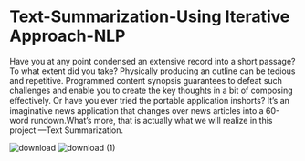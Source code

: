 # Text-Summarization-Using Iterative Approach-NLP

Have you at any point condensed an extensive record into a short passage? To what extent did you take? Physically producing an outline can be tedious and repetitive. Programmed content synopsis guarantees to defeat such challenges and enable you to create the key thoughts in a bit of composing eﬀectively. Or have you ever tried the portable application inshorts? It’s an imaginative news application that changes over news articles into a 60-word rundown.What’s more, that is actually what we will realize in this project —Text Summarization.

![download](https://user-images.githubusercontent.com/30519294/57995384-c37a6080-7a8f-11e9-8d08-1bb96d7524ea.jpg) ![download (1)](https://user-images.githubusercontent.com/30519294/57995417-edcc1e00-7a8f-11e9-8a0a-47cee900f5fc.jpg)

